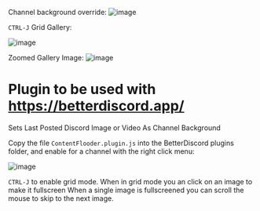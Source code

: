 
Channel background override:
![image](https://github.com/dfaker/ContentFlooder/assets/35278260/93c8ac49-6f09-4cbc-a9ba-1f6c7d2203a3)


`CTRL-J` Grid Gallery:

![image](https://github.com/dfaker/ContentFlooder/assets/35278260/eee84b8f-240e-436d-8d24-7fcc4d1d52ac)

Zoomed Gallery Image:
![image](https://github.com/dfaker/ContentFlooder/assets/35278260/913eef86-a97d-43ac-8aaa-bc5d1ef63bf2)


# Plugin to be used with https://betterdiscord.app/

Sets Last Posted Discord Image or Video As Channel Background

Copy the file `ContentFlooder.plugin.js` into the BetterDiscord plugins folder, and enable for a channel with the right click menu:

![image](https://github.com/dfaker/ContentFlooder/assets/35278260/d53e4df1-1ca3-45c5-ba79-617003b3c1d9)


`CTRL-J` to enable grid mode.
When in grid mode you an click on an image to make it fullscreen
When a single image is fullscreened you can scroll the mouse to skip to the next image.
